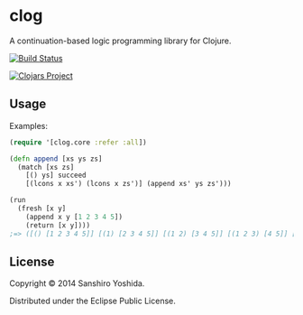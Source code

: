 # clog

A continuation-based logic programming library for Clojure.

[![Build Status](https://travis-ci.org/halcat0x15a/clog.svg?branch=master)](https://travis-ci.org/halcat0x15a/clog)

[![Clojars Project](http://clojars.org/clog/latest-version.svg)](http://clojars.org/clog)

## Usage

Examples:

```clojure
(require '[clog.core :refer :all])

(defn append [xs ys zs]
  (match [xs zs]
    [() ys] succeed
    [(lcons x xs') (lcons x zs')] (append xs' ys zs')))

(run
  (fresh [x y]
    (append x y [1 2 3 4 5])
    (return [x y])))
;=> ([() [1 2 3 4 5]] [(1) [2 3 4 5]] [(1 2) [3 4 5]] [(1 2 3) [4 5]] [(1 2 3 4) [5]] [(1 2 3 4 5) []])
```

## License

Copyright © 2014 Sanshiro Yoshida.

Distributed under the Eclipse Public License.
